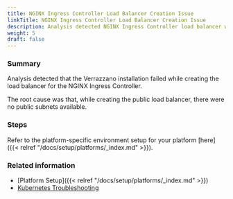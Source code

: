 ```yaml
---
title: NGINX Ingress Controller Load Balancer Creation Issue
linkTitle: NGINX Ingress Controller Load Balancer Creation Issue
description: Analysis detected NGINX Ingress Controller load balancer was not created successfully
weight: 5
draft: false
---
```


### Summary
Analysis detected that the Verrazzano installation failed while creating the load balancer for the NGINX Ingress Controller.

The root cause was that, while creating the public load balancer, there were no public subnets available.
### Steps

Refer to the platform-specific environment setup for your platform [here]({{< relref "/docs/setup/platforms/_index.md" >}}).

### Related information
* [Platform Setup]({{< relref "/docs/setup/platforms/_index.md" >}})
* [Kubernetes Troubleshooting](https://kubernetes.io/docs/tasks/debug/)
